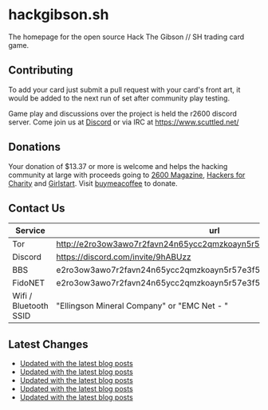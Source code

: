 # hackgibson.sh
The homepage for the open source Hack The Gibson // SH trading card game.


## Contributing

To add your card just submit a pull request with your card's front art, it would be added to the next run of set after community play testing.

Game play and discussions over the project is held the r2600 discord server. Come join us at [Discord](https://discord.com/invite/9hABUzz) or via IRC at https://www.scuttled.net/


## Donations

Your donation of $13.37 or more is welcome and helps the hacking community at large with proceeds going to [2600 Magazine](https://2600.com/), [Hackers for Charity](https://hackersforcharity.org) and [Girlstart](https://girlstart.org).  Visit [buymeacoffee](https://www.buymeacoffee.com/hackgibson.sh) to donate.


## Contact Us

Service | url
-|-
Tor | http://e2ro3ow3awo7r2favn24n65ycc2qmzkoayn5r57e3f56nvjwdcgg32ad.onion
Discord | https://discord.com/invite/9hABUzz
BBS | e2ro3ow3awo7r2favn24n65ycc2qmzkoayn5r57e3f56nvjwdcgg32ad.onion:23
FidoNET | e2ro3ow3awo7r2favn24n65ycc2qmzkoayn5r57e3f56nvjwdcgg32ad.onion:24554
Wifi / Bluetooth SSID | "Ellingson Mineral Company" or "EMC Net - <fidonet address>"

## Latest Changes
<!-- BLOG-POST-LIST:START -->
- [Updated with the latest blog posts](https://github.com/DFW2600/hackgibson.sh/commit/e9de959a4ce9e3c7eac37f18938e1beee1a12073)
- [Updated with the latest blog posts](https://github.com/DFW2600/hackgibson.sh/commit/7783781a3ebcadd4a8b810fe01ed3c719a18874e)
- [Updated with the latest blog posts](https://github.com/DFW2600/hackgibson.sh/commit/954bc589b8b76253fc24c039e6a53d49a2dc4601)
- [Updated with the latest blog posts](https://github.com/DFW2600/hackgibson.sh/commit/106cde5223a6f1ee93e2e55a297e04d4bb2605ee)
- [Updated with the latest blog posts](https://github.com/DFW2600/hackgibson.sh/commit/bf380e66ef897220cdae8043f63b7e0bdff16c3d)
<!-- BLOG-POST-LIST:END -->
